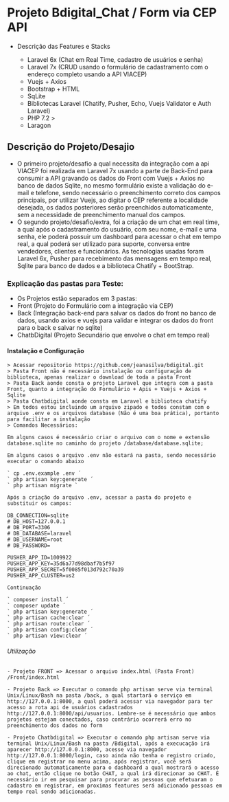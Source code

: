 # Projeto Bdigital_Chat / Form via CEP API

- Descrição das Features e Stacks

  - Laravel 6x (Chat em Real Time, cadastro de usuários e senha)
  - Laravel 7x (CRUD usando o formulário de cadastramento com o endereço completo usando a API VIACEP)
  - Vuejs + Axios
  - Bootstrap +  HTML
  - SqLite
  - Bibliotecas Laravel (Chatify, Pusher, Echo, Vuejs Validator e Auth Laravel)
  - PHP 7.2 >
  - Laragon

## Descrição do Projeto/Desajio

  - O primeiro projeto/desafio a qual necessita da integração com a api VIACEP foi realizada em Laravel 7x usando a parte de Back-End para consumir a API gravando os dados do Front com Vuejs + Axios no banco de dados Sqlite, no mesmo formulário existe a validação do e-mail e telefone, sendo necessário o preenchimento correto dos campos principais, por utilizar Vuejs, ao digitar o CEP referente a localidade desejada, os dados posteriores serão preenchidos automaticamente, sem a necessidade de preenchimento manual dos campos.
  - O segundo projeto/desafio/extra, foi a criação de um chat em real time, a qual após o cadastramento do usuário, com seu nome, e-mail e uma senha, ele poderá possuir um dashboard para acessar o chat em tempo real, a qual poderá ser utilizado para suporte, conversa entre vendedores, clientes e funcionários. As tecnologias usadas foram Laravel 6x, Pusher para recebimento das mensagens em tempo real, Sqlite para banco de dados e a biblioteca Chatify + BootStrap.

### Explicação das pastas para Teste:

  - Os Projetos estão separados em 3 pastas:
  - Front (Projeto do Formulário com a integração via CEP)
  - Back (Integração back-end para salvar os dados do front no banco de dados, usando axios e vuejs para validar e integrar os dados do front para o back e salvar no sqlite)
  - ChatbDigital (Projeto Secundário que envolve o chat em tempo real)

#### Instalação e Configuração
    > Acessar repositorio https://github.com/jeanasilva/bdigital.git
    > Pasta Front não é necessário instalação ou configuração de biblioteca, apenas realizar o download de toda a pasta Front
    > Pasta Back aonde consta o projeto Laravel que integra com a pasta Front, quanto a integração do Formulário + Apis + Vuejs + Axios + Sqlite
    > Pasta Chatbdigital aonde consta em Laravel e biblioteca chatify
    > Em todos estou incluindo um arquivo zipado e todos constam com o arquivo .env e os arquivos database (Não é uma boa prática), portanto para facilitar a instalação
    > Comandos Necessários:
    
    Em alguns casos é necessário criar o arquivo com o nome e extensão database.sqlite no caminho do projeto /database/database.sqlite;
    
    Em alguns casos o arquivo .env não estará na pasta, sendo necessário executar o comando abaixo 
    
    ` cp .env.example .env ´
    ` php artisan key:generate ´
    ` php artisan migrate `
    
    Após a criação do arquivo .env, acessar a pasta do projeto e substituir os campos:
    
    DB_CONNECTION=sqlite
    # DB_HOST=127.0.0.1
    # DB_PORT=3306
    # DB_DATABASE=laravel
    # DB_USERNAME=root
    # DB_PASSWORD=
    
    PUSHER_APP_ID=1009922
    PUSHER_APP_KEY=35d6a77d98dbaf7b5f97
    PUSHER_APP_SECRET=5f0085f013d792c70a39
    PUSHER_APP_CLUSTER=us2
    
    Continuação
    
    ` composer install ´
    ` composer update ´
    ` php artisan key:generate ´
    ` php artisan cache:clear ´
    ` php artisan route:clear ´
    ` php artisan config:clear ´
    ` php artisan view:clear ´
    
###### Utilização

    - Projeto FRONT => Acessar o arquivo index.html (Pasta Front) /Front/index.html
    
    - Projeto Back => Executar o comando php artisan serve via terminal Unix/Linux/Bash na pasta /back, a qual startará o serviço em http://127.0.0.1:8000, a qual poderá acessar via navegador para ter acesso a rota api de usuários cadastrados http://127.0.0.1:8000/api/usuarios. Lembre-se é necessário que ambos projetos estejam conectados, caso contrário ocorrerá erro no preenchimento dos dados no form
    
    - Projeto Chatbdigital => Executar o comando php artisan serve via terminal Unix/Linux/Bash na pasta /Bdigital, após a execucação irá aparecer http://127.0.0.1:8000, acesse via navegador http://127.0.0.1:8000/login, caso ainda não tenha o registro criado, clique em registrar no menu acima, após registrar, você será direcionado automaticamente para o dashboard a qual mostrará o acesso ao chat, então clique no botão CHAT, a qual irá direcionar ao CHAT. É necessário ir em pesquisar para procurar as pessoas que efetuaram o cadastro em registrar, em proximas features será adicionado pessoas em tempo real sendo adicionadas.

